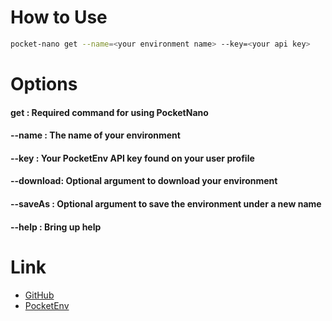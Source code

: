 # How to Use

```bash
pocket-nano get --name=<your environment name> --key=<your api key>
```

# Options

#### get : Required command for using PocketNano

#### --name : The name of your environment

#### --key : Your PocketEnv API key found on your user profile

#### --download: Optional argument to download your environment

#### --saveAs : Optional argument to save the environment under a new name

#### --help : Bring up help

# Link

- [GitHub](https://github.com/lucky-chap/pocket-nano)
- [PocketEnv](https://github.com/lucky-chap/pocketenv)
